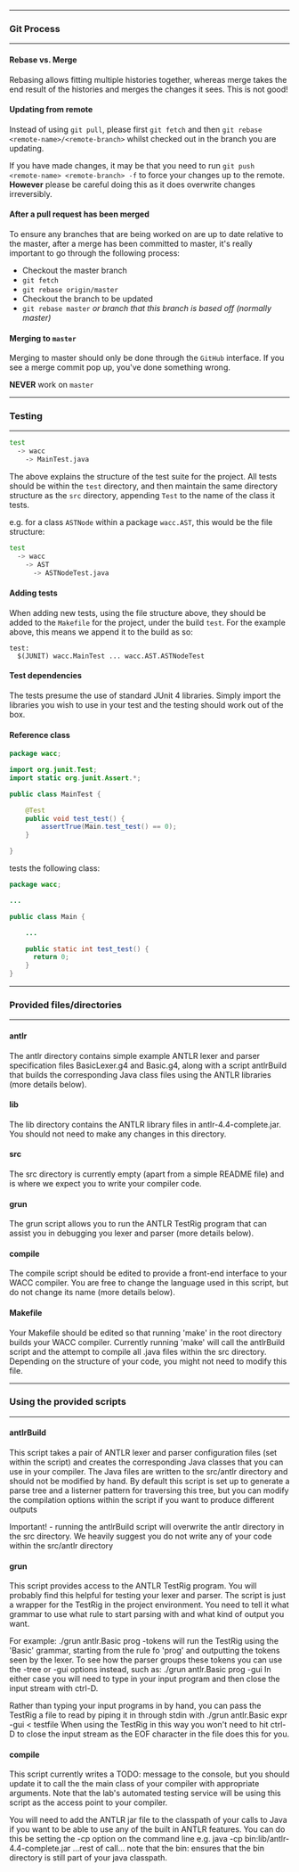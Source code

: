 ----------------------------
### Git Process
----------------------------

#### Rebase vs. Merge

Rebasing allows fitting multiple histories together, whereas merge takes the end result of the histories and merges the changes it sees. This is not good!

#### Updating from remote

Instead of using `git pull`, please first `git fetch` and then `git rebase <remote-name>/<remote-branch>` whilst checked out in the branch you are updating.

If you have made changes, it may be that you need to run `git push <remote-name> <remote-branch> -f` to force your changes up to the remote. **However** please be careful doing this as it does overwrite changes irreversibly.

#### After a pull request has been merged

To ensure any branches that are being worked on are up to date relative to the master, after a merge has been committed to master, it's really important to go through the following process:

- Checkout the master branch
- `git fetch`
- `git rebase origin/master`
- Checkout the branch to be updated
- `git rebase master` *or branch that this branch is based off (normally master)*

#### Merging to `master`

Merging to master should only be done through the `GitHub` interface. If you see a merge commit pop up, you've done something wrong.

**NEVER** work on `master`

----------------------------
### Testing
----------------------------

```bash
test
  -> wacc
    -> MainTest.java
```

The above explains the structure of the test suite for the project. All tests should be within the `test` directory, and then maintain the same directory structure as the `src` directory, appending `Test` to the name of the class it tests.

e.g. for a class `ASTNode` within a package `wacc.AST`, this would be the file structure:

```bash
test
  -> wacc
    -> AST
      -> ASTNodeTest.java
```

#### Adding tests

When adding new tests, using the file structure above, they should be added to the `Makefile` for the project, under the build `test`. For the example above, this means we append it to the build as so:

```
test:
  $(JUNIT) wacc.MainTest ... wacc.AST.ASTNodeTest
```

#### Test dependencies

The tests presume the use of standard JUnit 4 libraries. Simply import the libraries you wish to use in your test and the testing should work out of the box.

#### Reference class

```java
package wacc;

import org.junit.Test;
import static org.junit.Assert.*;

public class MainTest {

    @Test
    public void test_test() {
        assertTrue(Main.test_test() == 0);
    }

}
```

tests the following class:

```java
package wacc;

...

public class Main {

    ...

    public static int test_test() {
      return 0;
    }
}
```

----------------------------
### Provided files/directories  
----------------------------

#### antlr

The antlr directory contains simple example ANTLR lexer and parser specification files BasicLexer.g4 and Basic.g4, along with a script antlrBuild that builds the corresponding Java class files using the ANTLR libraries (more details below).

#### lib

The lib directory contains the ANTLR library files in antlr-4.4-complete.jar.
You should not need to make any changes in this directory.

#### src

The src directory is currently empty (apart from a simple README file) and is
where we expect you to write your compiler code.

#### grun

The grun script allows you to run the ANTLR TestRig program that can assist you in debugging you lexer and parser (more details below).

#### compile

The compile script should be edited to provide a front-end interface to your WACC compiler. You are free to change the language used in this script, but do not change its name (more details below).

#### Makefile

Your Makefile should be edited so that running 'make' in the root directory
builds your WACC compiler. Currently running 'make' will call the antlrBuild
script and the attempt to compile all .java files within the src directory.
Depending on the structure of your code, you might not need to modify this file.

----------------------------
### Using the provided scripts
----------------------------

#### antlrBuild

This script takes a pair of ANTLR lexer and parser configuration files (set
within the script) and creates the corresponding Java classes that you can use
in your compiler. The Java files are written to the src/antlr directory and
should not be modified by hand. By default this script is set up to generate a
parse tree and a listerner pattern for traversing this tree, but you can modify
the compilation options within the script if you want to produce different
outputs

Important! - running the antlrBuild script will overwrite the antlr directory in
             the src directory. We heavily suggest you do not write any of your
             code within the src/antlr directory

#### grun

This script provides access to the ANTLR TestRig program. You will probably find
this helpful for testing your lexer and parser. The script is just a wrapper for
the TestRig in the project environment. You need to tell it what grammar to use
what rule to start parsing with and what kind of output you want.

For example:
  ./grun antlr.Basic prog -tokens
will run the TestRig using the 'Basic' grammar, starting from the rule fo 'prog'
and outputting the tokens seen by the lexer. To see how the parser groups these
tokens you can use the -tree or -gui options instead, such as:
  ./grun antlr.Basic prog -gui
In either case you will need to type in your input program and then close the
input stream with ctrl-D.

Rather than typing your input programs in by hand, you can pass the TestRig a
file to read by piping it in through stdin with
  ./grun antlr.Basic expr -gui < testfile
When using the TestRig in this way you won't need to hit ctrl-D to close the
input stream as the EOF character in the file does this for you.

#### compile

This script currently writes a TODO: message to the console, but you should
update it to call the the main class of your compiler with appropriate
arguments. Note that the lab's automated testing service will be using this
script as the access point to your compiler.

You will need to add the ANTLR jar file to the classpath of your calls to Java
if you want to be able to use any of the built in ANTLR features. You can do
this be setting the -cp option on the command line
  e.g.  java -cp bin:lib/antlr-4.4-complete.jar ...rest of call...
note that the bin: ensures that the bin directory is still part of your java
classpath.
